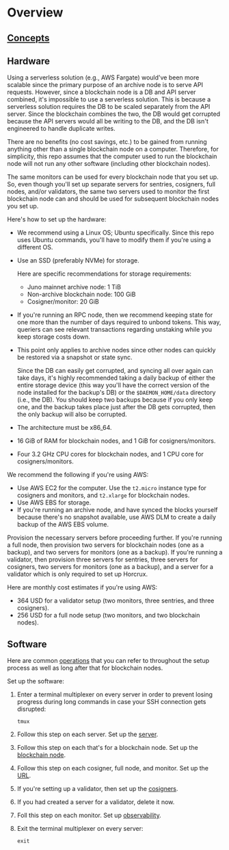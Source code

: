 # Overview

## [Concepts](concepts.md)

## Hardware

Using a serverless solution (e.g., AWS Fargate) would've been more scalable since the primary purpose of an archive node is to serve API requests. However, since a blockchain node is a DB and API server combined, it's impossible to use a serverless solution. This is because a serverless solution requires the DB to be scaled separately from the API server. Since the blockchain combines the two, the DB would get corrupted because the API servers would all be writing to the DB, and the DB isn't engineered to handle duplicate writes.

There are no benefits (no cost savings, etc.) to be gained from running anything other than a single blockchain node on a computer. Therefore, for simplicity, this repo assumes that the computer used to run the blockchain node will not run any other software (including other blockchain nodes).

The same monitors can be used for every blockchain node that you set up. So, even though you'll set up separate servers for sentries, cosigners, full nodes, and/or validators, the same two servers used to monitor the first blockchain node can and should be used for subsequent blockchain nodes you set up.

Here's how to set up the hardware:
- We recommend using a Linux OS; Ubuntu specifically. Since this repo uses Ubuntu commands, you'll have to modify them if you're using a different OS.
- Use an SSD (preferably NVMe) for storage.

    Here are specific recommendations for storage requirements:
    - Juno mainnet archive node: 1 TiB
    - Non-archive blockchain node: 100 GiB
    - Cosigner/monitor: 20 GiB
- If you're running an RPC node, then we recommend keeping state for one more than the number of days required to unbond tokens. This way, queriers can see relevant transactions regarding unstaking while you keep storage costs down.
- This point only applies to archive nodes since other nodes can quickly be restored via a snapshot or state sync. 

    Since the DB can easily get corrupted, and syncing all over again can take days, it's highly recommended taking a daily backup of either the entire storage device (this way you'll have the correct version of the node installed for the backup's DB) or the `$DAEMON_HOME/data` directory (i.e., the DB). You should keep two backups because if you only keep one, and the backup takes place just after the DB gets corrupted, then the only backup will also be corrupted.
- The architecture must be x86_64.
- 16 GiB of RAM for blockchain nodes, and 1 GiB for cosigners/monitors.
- Four 3.2 GHz CPU cores for blockchain nodes, and 1 CPU core for cosigners/monitors.

We recommend the following if you're using AWS:
- Use AWS EC2 for the computer. Use the `t2.micro` instance type for cosigners and monitors, and `t2.xlarge` for blockchain nodes.
- Use AWS EBS for storage.
- If you're running an archive node, and have synced the blocks yourself because there's no snapshot available, use AWS DLM to create a daily backup of the AWS EBS volume.

Provision the necessary servers before proceeding further. If you're running a full node, then provision two servers for blockchain nodes (one as a backup), and two servers for monitors (one as a backup). If you're running a validator, then provision three servers for sentries, three servers for cosigners, two servers for monitors (one as a backup), and a server for a validator which is only required to set up Horcrux.

Here are monthly cost estimates if you're using AWS:
- 364 USD for a validator setup (two monitors, three sentries, and three cosigners).
- 256 USD for a full node setup (two monitors, and two blockchain nodes).

## Software

Here are common [operations](blockchain-node-operations.md) that you can refer to throughout the setup process as well as long after that for blockchain nodes.

Set up the software:
1. Enter a terminal multiplexer on every server in order to prevent losing progress during long commands in case your SSH connection gets disrupted:

    ```shell
    tmux
    ```
2. Follow this step on each server. Set up the [server](server-setup.md).
3. Follow this step on each that's for a blockchain node. Set up the [blockchain node](blockchain-node-setup.md).
4. Follow this step on each cosigner, full node, and monitor. Set up the [URL](url-setup.md).
5. If you're setting up a validator, then set up the [cosigners](cosigner-setup.md).
6. If you had created a server for a validator, delete it now.
7. Foll this step on each monitor. Set up [observability](observability.md).
8. Exit the terminal multiplexer on every server:

    ```shell
    exit
    ```
